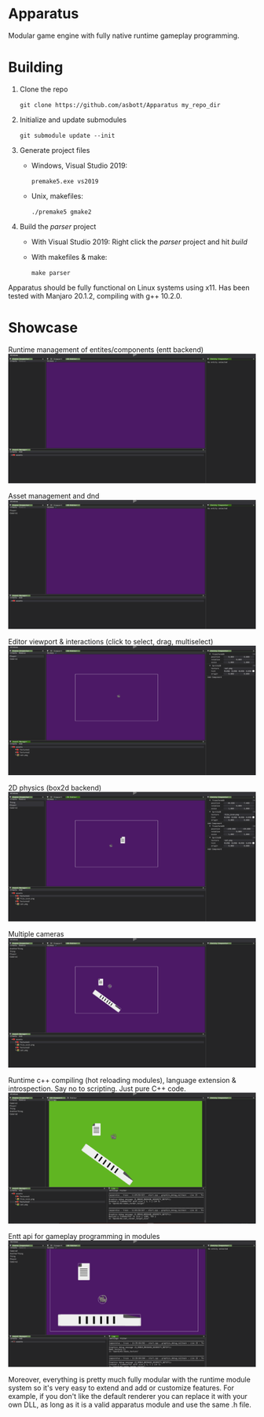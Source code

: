 # Apparatus
Modular game engine with fully native runtime gameplay
programming.

# Building

1. Clone the repo
    
    `git clone https://github.com/asbott/Apparatus my_repo_dir`
2. Initialize and update submodules
    
    `git submodule update --init`
3. Generate project files
    - Windows, Visual Studio 2019: 
        
        `premake5.exe vs2019`
    - Unix, makefiles: 
    
        `./premake5 gmake2`
4. Build the <i>parser</i> project
    - With Visual Studio 2019: Right click the <i>parser</i> project and hit <i>build</i>
    - With makefiles & make: 

        `make parser`


Apparatus should be fully functional on Linux systems using x11. Has been tested with Manjaro 20.1.2, compiling with g++ 10.2.0.

# Showcase
Runtime management of entites/components (entt backend)
![](repo/entitiescomponents.gif)

Asset management and dnd
![](repo/assetmanagement.gif)

Editor viewport & interactions (click to select, drag, multiselect)
![](repo/editorinteraction.gif)

2D physics (box2d backend)
![](repo/2dphysics.gif)

Multiple cameras
![](repo/multiplecameras.gif)

Runtime c++ compiling (hot reloading modules), language extension & introspection. Say no to scripting. Just pure C++ code.
![](repo/runtimecpp.gif)

Entt api for gameplay programming in modules
![](repo/runtimecppentt.gif)

Moreover, everything is pretty much fully modular with the runtime module system so it's very easy to extend and add or customize features. For example, if you don't like the default renderer you can replace it with your own DLL, as long as it is a valid apparatus module and use the same .h file.